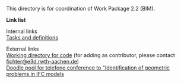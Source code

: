 This directory is for coordination of Work Package 2.2 (BIM).

**Link list**
  
Internal links  
[Tasks and definitions](https://github.com/ibpsa/project1/blob/master/wp_2_2_bim/Tasks%20and%20definitions.md)  
  
External links     
[Working directory for code](https://github.com/e3dEF/IBPSA-WP-2.2) (for adding as contributor, please contact fichter@e3d.rwth-aachen.de)   
[Doodle pool for telefone conference to "Identification of geometric problems in IFC models](https://doodle.com/poll/mpacbqfgdie7uw3x)

